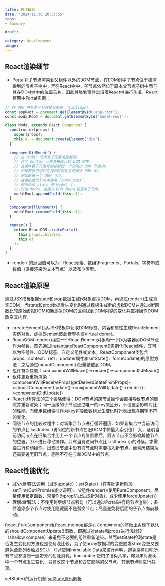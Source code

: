 ```yaml
---
title: 技术备忘
date: '2020-11-30 20:35:55'
tags: 
- Summary

draft: 1

category: Development
image: 
---
```


## React渲染细节

- Portal将子节点渲染到父组件以外的DOM节点，在DOM树中子节点位于被渲染到的节点子树中，而在React树中，子节点依然位于原本父节点子树中而与其在DOM树中的位置无关，因此其触发事件会沿着React树进行传递。React官网中Portal实例：

```javascript
// 在 DOM 中有两个容器是兄弟级 （siblings）
const appRoot = document.getElementById('app-root');
const modalRoot = document.getElementById('modal-root');

class Modal extends React.Component {
  constructor(props) {
    super(props);
    this.el = document.createElement('div');
  }

  componentDidMount() {
    // 在 Modal 的所有子元素被挂载后，
    // 这个 portal 元素会被嵌入到 DOM 树中，
    // 这意味着子元素将被挂载到一个分离的 DOM 节点中。
    // 如果要求子组件在挂载时可以立刻接入 DOM 树，
    // 例如衡量一个 DOM 节点，
    // 或者在后代节点中使用 ‘autoFocus’，
    // 则需添加 state 到 Modal 中，
    // 仅当 Modal 被插入 DOM 树中才能渲染子元素。
    modalRoot.appendChild(this.el);
  }

  componentWillUnmount() {
    modalRoot.removeChild(this.el);
  }

  render() {
    return ReactDOM.createPortal(
      this.props.children,
      this.el
    );
  }
}
```

- render()的返回值可以为：React元素、数组\Fragments、Portals、字符串或数值（直接渲染为文本节点）以及布尔类型。
  

## React渲染原理

通过JSX模板根据state和prop数据生成js对象虚拟DOM，再通过render()生成真实DOM，当state和prop数据发生变化时通过模板生成新的虚拟DOM并通过diff函数比较原始虚拟DOM和新虚拟DOM的区别找到DOM内容的变化并直接操作DOM改变其内容。

- createElement()从JSX模板中获取DOM标签、内容和属性生成ReactElement实例对象，虚拟Element彼此嵌套构成Virtual dom树。
- ReactDOM.render()接受一个ReactElement对象和一个作为容器的DOM节点作为参数，首先通过instantiateReactComponent()实例化React组件，其可以为空组件、DOM标签、自定义组件或文本。ReactComponent类包含props、context、refs、updater属性和setState()、forceUpdate()的原型方法；之后通过mountComponent()批量装载到DOM。
- 组件首次挂载：componentWillMount()->render()->componnetDidMount()
- 组件更新重新渲染：componentWillReceiveProps(getDerivedStateFromProps)->shouldComponentUpdate()->componentWillUpdate()->render()->componentDidUpdate()
- React diff算法的三个策略使得：DOM节点的跨节点操作会直接导致节点的删除并重新渲染；同一层级的子节点通过唯一的key来区分，不设置会影响对比的性能，而使用数组索引作为key将导致数组发生变化时列表出现与期望不符的变化。
- 同级节点的比较过程中：对新集合节点进行循环遍历，如果新集合中当前访问的节点比 lastIndex（访问过的新节点在旧DOM中的最大索引值） 大，证明当前访问节点在旧集合中比上一个节点的位置靠后，则该节点不会影响其他节点的位置，即不进行移动操作。只有当前访问节点比 lastIndex 小的时候，才需要进行移动操作。出现旧节点中没有的节点时需要插入新节点，而遍历结束后还需要遍历旧节点，删除不存在与新DOM中的节点。

## React性能优化

- 减少diff算法调用（减少update）：setState()（在非批更新阶段setTimeOut/Promise减少调用）、父组件render()(使用PureComponent，尽量使用绑定函数、常量作为prop防止生成新对象)、减少使用forceUpdate()）
- 理解diff算法：不使用跨层级节点移动（可以通过Portal进行跨节点渲染）；条件渲染多个节点时使用隐藏而不是替换节点；尽量避免将后面的子节点向前移动。

React.PureComponent和React.memo()都是在Component的基础上实现了默认的shouldComponentUpdate()函数，即通过对state和props进行浅比较（shallow compare）来避免不必要的组件重新渲染。然而setState检测state是否发生变化的方法也是使用浅比较，为了使array数据项的变更触发state变更又要避免全部列表触发SCU，可以使用Immutable Data来进行声明。避免深拷贝吧所有节点都复制一遍带来的性能消耗，Immutable 使用了结构共享，即如果对象树中一个节点发生变化，只修改这个节点和受它影响的父节点，其他节点则进行共享。

setState()的运行机制
[setState源码解析](https://cloud.tencent.com/developer/article/1592636)


